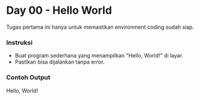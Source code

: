 # Day 00 - Hello World

Tugas pertama ini hanya untuk memastikan environment coding sudah siap.

### Instruksi
- Buat program sederhana yang menampilkan "Hello, World!" di layar.
- Pastikan bisa dijalankan tanpa error.

### Contoh Output
Hello, World!
